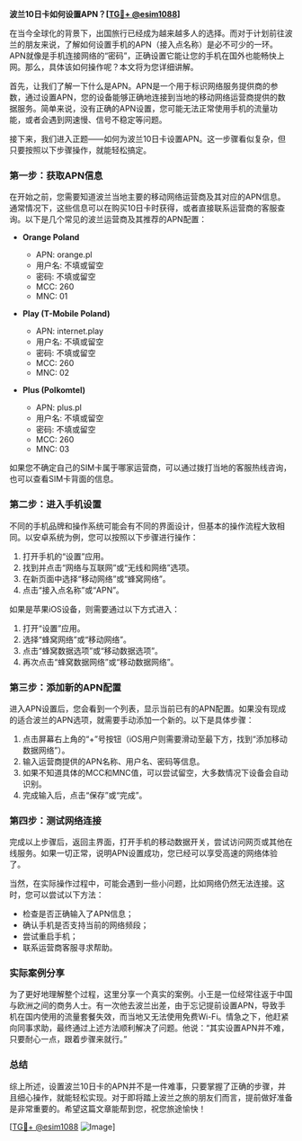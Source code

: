 **波兰10日卡如何设置APN？[[TG💪+ @esim1088](https://t.me/s/esim1088)]**

在当今全球化的背景下，出国旅行已经成为越来越多人的选择。而对于计划前往波兰的朋友来说，了解如何设置手机的APN（接入点名称）是必不可少的一环。APN就像是手机连接网络的“密码”，正确设置它能让您的手机在国外也能畅快上网。那么，具体该如何操作呢？本文将为您详细讲解。

首先，让我们了解一下什么是APN。APN是一个用于标识网络服务提供商的参数，通过设置APN，您的设备能够正确地连接到当地的移动网络运营商提供的数据服务。简单来说，没有正确的APN设置，您可能无法正常使用手机的流量功能，或者会遇到网速慢、信号不稳定等问题。

接下来，我们进入正题——如何为波兰10日卡设置APN。这一步骤看似复杂，但只要按照以下步骤操作，就能轻松搞定。

### 第一步：获取APN信息

在开始之前，您需要知道波兰当地主要的移动网络运营商及其对应的APN信息。通常情况下，这些信息可以在购买10日卡时获得，或者直接联系运营商的客服查询。以下是几个常见的波兰运营商及其推荐的APN配置：

- **Orange Poland**
  - APN: orange.pl
  - 用户名: 不填或留空
  - 密码: 不填或留空
  - MCC: 260
  - MNC: 01

- **Play (T-Mobile Poland)**
  - APN: internet.play
  - 用户名: 不填或留空
  - 密码: 不填或留空
  - MCC: 260
  - MNC: 02

- **Plus (Polkomtel)**
  - APN: plus.pl
  - 用户名: 不填或留空
  - 密码: 不填或留空
  - MCC: 260
  - MNC: 03

如果您不确定自己的SIM卡属于哪家运营商，可以通过拨打当地的客服热线咨询，也可以查看SIM卡背面的信息。

### 第二步：进入手机设置

不同的手机品牌和操作系统可能会有不同的界面设计，但基本的操作流程大致相同。以安卓系统为例，您可以按照以下步骤进行操作：

1. 打开手机的“设置”应用。
2. 找到并点击“网络与互联网”或“无线和网络”选项。
3. 在新页面中选择“移动网络”或“蜂窝网络”。
4. 点击“接入点名称”或“APN”。

如果是苹果iOS设备，则需要通过以下方式进入：

1. 打开“设置”应用。
2. 选择“蜂窝网络”或“移动网络”。
3. 点击“蜂窝数据选项”或“移动数据选项”。
4. 再次点击“蜂窝数据网络”或“移动数据网络”。

### 第三步：添加新的APN配置

进入APN设置后，您会看到一个列表，显示当前已有的APN配置。如果没有现成的适合波兰的APN选项，就需要手动添加一个新的。以下是具体步骤：

1. 点击屏幕右上角的“+”号按钮（iOS用户则需要滑动至最下方，找到“添加移动数据网络”）。
2. 输入运营商提供的APN名称、用户名、密码等信息。
3. 如果不知道具体的MCC和MNC值，可以尝试留空，大多数情况下设备会自动识别。
4. 完成输入后，点击“保存”或“完成”。

### 第四步：测试网络连接

完成以上步骤后，返回主界面，打开手机的移动数据开关，尝试访问网页或其他在线服务。如果一切正常，说明APN设置成功，您已经可以享受高速的网络体验了。

当然，在实际操作过程中，可能会遇到一些小问题，比如网络仍然无法连接。这时，您可以尝试以下方法：

- 检查是否正确输入了APN信息；
- 确认手机是否支持当前的网络频段；
- 尝试重启手机；
- 联系运营商客服寻求帮助。

### 实际案例分享

为了更好地理解整个过程，这里分享一个真实的案例。小王是一位经常往返于中国与欧洲之间的商务人士。有一次他去波兰出差，由于忘记提前设置APN，导致手机在国内使用的流量套餐失效，而当地又无法使用免费Wi-Fi。情急之下，他赶紧向同事求助，最终通过上述方法顺利解决了问题。他说：“其实设置APN并不难，只要耐心一点，跟着步骤来就行。”

### 总结

综上所述，设置波兰10日卡的APN并不是一件难事，只要掌握了正确的步骤，并且细心操作，就能轻松实现。对于即将踏上波兰之旅的朋友们而言，提前做好准备是非常重要的。希望这篇文章能帮到您，祝您旅途愉快！

[[TG💪+ @esim1088](https://t.me/s/esim1088) ![Image](https://i.postimg.cc/4NQfJmqS/Snipaste-2025-05-13-00-14-12.png)]